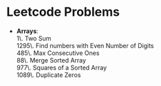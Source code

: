 # Leetcode Problems

- **Arrays**:  
1\\. Two Sum  
1295\\. Find numbers with Even Number of Digits  
485\\. Max Consecutive Ones  
88\\. Merge Sorted Array  
977\\. Squares of a Sorted Array  
1089\\. Duplicate Zeros